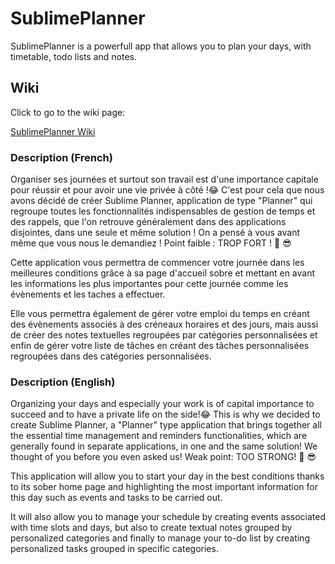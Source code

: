 # SublimePlanner
SublimePlanner is a powerfull app that allows you to plan your days, with timetable, todo lists and notes. 


## Wiki

Click to go to the wiki page:

[SublimePlanner Wiki](https://github.com/louprusak/SublimePlanner/wiki)

### Description (French)

Organiser ses journées et surtout son travail est d'une importance capitale pour réussir et pour avoir une vie privée à côté !:joy: 
C'est pour cela que nous avons décidé de créer Sublime Planner, application de type "Planner" qui regroupe toutes les fonctionnalités indispensables de gestion 
de temps et des rappels, que l'on retrouve généralement dans des applications disjointes, dans une seule et même solution ! 
On a pensé à vous avant même que vous nous le demandiez ! Point faible : TROP FORT ! :muscle: :sunglasses:

Cette application vous permettra de commencer votre journée dans les meilleures conditions grâce à sa page d'accueil sobre 
et mettant en avant les informations les plus importantes pour cette journée comme les évènements et les taches a effectuer.

Elle vous permettra également de gérer votre emploi du temps en créant des évènements associés à des créneaux horaires et des jours, mais aussi de
créer des notes textuelles regroupées par catégories personnalisées et enfin de gérer votre liste de tâches en créant des tâches personnalisées regroupées 
dans des catégories personnalisées.


### Description (English)

Organizing your days and especially your work is of capital importance to succeed and to have a private life on the side!:joy: 
This is why we decided to create Sublime Planner, a "Planner" type application that brings together all the essential time management 
and reminders functionalities, which are generally found in separate applications, in one and the same solution!
We thought of you before you even asked us! Weak point: TOO STRONG! :muscle: :sunglasses:

This application will allow you to start your day in the best conditions thanks to its sober home page and highlighting the most important information 
for this day such as events and tasks to be carried out.

It will also allow you to manage your schedule by creating events associated with time slots and days, but also to create textual notes 
grouped by personalized categories and finally to manage your to-do list by creating personalized tasks grouped in specific categories.
